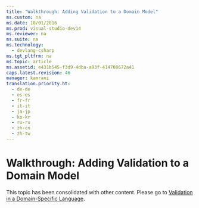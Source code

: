 ```yaml
---
title: "Walkthrough: Adding Validation to a Domain Model"
ms.custom: na
ms.date: 10/01/2016
ms.prod: visual-studio-dev14
ms.reviewer: na
ms.suite: na
ms.technology: 
  - devlang-csharp
ms.tgt_pltfrm: na
ms.topic: article
ms.assetid: e431b545-f3d9-4dba-a93f-414708672a41
caps.latest.revision: 46
manager: kamrani
translation.priority.ht: 
  - de-de
  - es-es
  - fr-fr
  - it-it
  - ja-jp
  - ko-kr
  - ru-ru
  - zh-cn
  - zh-tw
---
```

# Walkthrough: Adding Validation to a Domain Model
This topic has been consolidated with other content. Please go to [Validation in a Domain-Specific Language](../VS_IDE/Validation-in-a-Domain-Specific-Language.md).